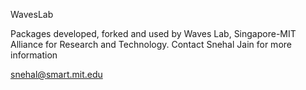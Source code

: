 WavesLab

Packages developed, forked and used by Waves Lab, Singapore-MIT Alliance for Research and Technology. Contact Snehal Jain for more information

snehal@smart.mit.edu
